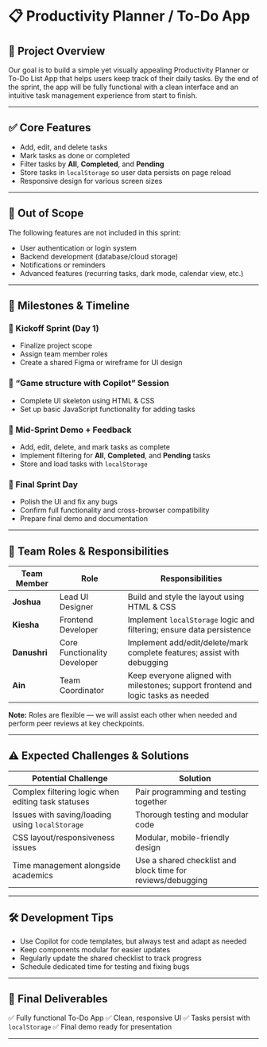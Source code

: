 

# 📋 Productivity Planner / To-Do App

## 🚀 Project Overview

Our goal is to build a simple yet visually appealing Productivity Planner or To-Do List App that helps users keep track of their daily tasks. By the end of the sprint, the app will be fully functional with a clean interface and an intuitive task management experience from start to finish.

---

## ✅ Core Features

* Add, edit, and delete tasks
* Mark tasks as done or completed
* Filter tasks by **All**, **Completed**, and **Pending**
* Store tasks in `localStorage` so user data persists on page reload
* Responsive design for various screen sizes

---

## 🚫 Out of Scope

The following features are not included in this sprint:

* User authentication or login system
* Backend development (database/cloud storage)
* Notifications or reminders
* Advanced features (recurring tasks, dark mode, calendar view, etc.)

---

## 📅 Milestones & Timeline

### 📌 Kickoff Sprint (Day 1)

* Finalize project scope
* Assign team member roles
* Create a shared Figma or wireframe for UI design

### 📌 “Game structure with Copilot” Session

* Complete UI skeleton using HTML & CSS
* Set up basic JavaScript functionality for adding tasks

### 📌 Mid-Sprint Demo + Feedback

* Add, edit, delete, and mark tasks as complete
* Implement filtering for **All**, **Completed**, and **Pending** tasks
* Store and load tasks with `localStorage`

### 📌 Final Sprint Day

* Polish the UI and fix any bugs
* Confirm full functionality and cross-browser compatibility
* Prepare final demo and documentation

---

## 👥 Team Roles & Responsibilities

| Team Member  | Role                         | Responsibilities                                                                  |
| ------------ | ---------------------------- | --------------------------------------------------------------------------------- |
| **Joshua**   | Lead UI Designer             | Build and style the layout using HTML & CSS                                       |
| **Kiesha**   | Frontend Developer           | Implement `localStorage` logic and filtering; ensure data persistence             |
| **Danushri** | Core Functionality Developer | Implement add/edit/delete/mark complete features; assist with debugging           |
| **Ain**      | Team Coordinator             | Keep everyone aligned with milestones; support frontend and logic tasks as needed |

**Note:** Roles are flexible — we will assist each other when needed and perform peer reviews at key checkpoints.

---

## ⚠️ Expected Challenges & Solutions

| Potential Challenge                                | Solution                                                    |
| -------------------------------------------------- | ----------------------------------------------------------- |
| Complex filtering logic when editing task statuses | Pair programming and testing together                       |
| Issues with saving/loading using `localStorage`    | Thorough testing and modular code                           |
| CSS layout/responsiveness issues                   | Modular, mobile-friendly design                             |
| Time management alongside academics                | Use a shared checklist and block time for reviews/debugging |

---

## 🛠️ Development Tips

* Use Copilot for code templates, but always test and adapt as needed
* Keep components modular for easier updates
* Regularly update the shared checklist to track progress
* Schedule dedicated time for testing and fixing bugs

---

## 📣 Final Deliverables

✅ Fully functional To-Do App
✅ Clean, responsive UI
✅ Tasks persist with `localStorage`
✅ Final demo ready for presentation

---


